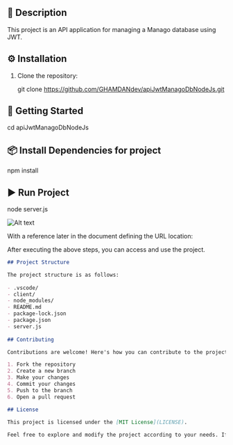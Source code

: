 

## 📖 Description

This project is an API application for managing a Manago database using JWT.

## ⚙️ Installation

1. Clone the repository:

 
   git clone https://github.com/GHAMDANdev/apiJwtManagoDbNodeJs.git
 

## 🚀 Getting Started

   
   cd apiJwtManagoDbNodeJs
 

## 📦 Install Dependencies for project 

 
   npm install
   

## ▶️ Run Project

 
   node server.js



   
![Alt text][id]

With a reference later in the document defining the URL location:

[id]: https://octodex.github.com/images/dojocat.jpg  "The Dojocat"

After executing the above steps, you can access and use the project.

```markdown
## Project Structure

The project structure is as follows:
 
- .vscode/
- client/
- node_modules/
- README.md
- package-lock.json
- package.json
- server.js
 
## Contributing

Contributions are welcome! Here's how you can contribute to the project:

1. Fork the repository
2. Create a new branch
3. Make your changes
4. Commit your changes
5. Push to the branch
6. Open a pull request

## License

This project is licensed under the [MIT License](LICENSE).
 
Feel free to explore and modify the project according to your needs. If you have any questions or need further assistance, please let me know!
 
